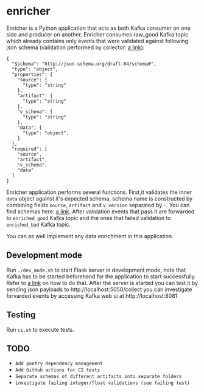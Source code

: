 # enricher
Enricher is a Python application that acts as both Kafka consumer on one side and producer on another. Enricher consumes 
raw_good Kafka topic which already contains only events that were validated against following json schema (validation 
performed by collector: [a link](https://github.com/AurimasGr/data-infrastructure-sample/blob/main/stream/integration/collector)):

```
{
  "$schema": "http://json-schema.org/draft-04/schema#",
  "type": "object",
  "properties": {
    "source": {
      "type": "string"
    },
    "artifact": {
      "type": "string"
    },
    "v_schema": {
      "type": "string"
    },
    "data": {
      "type": "object",
    }
  },
  "required": [
    "source",
    "artifact",
    "v_schema",
    "data"
  ]
}
```
Enricher application performs several functions. First,it validates the inner ```data``` object 
against it's expected schema, schema name is constructed by combining 
fields ```source```, ```artifact``` and ```v_version``` separated by ```-```. You can find schemas 
here: [a link](https://github.com/AurimasGr/data-infrastructure-sample/blob/main/stream/integration/enricher/src/helpers/schema). 
After validation events that pass it are forwarded to ```enriched_good``` Kafka topic and the ones that failed validation to ```enriched_bad``` Kafka topic.

You can as well implement any data enrichment in this application.

Development mode
-
Run ```./dev_mode.sh``` to start Flask server in development mode, note that Kafka has to be started beforehand for the application to start successfully. Refer to [a link](https://github.com/AurimasGr/data-infrastructure-sample) on how to do that. After the server is started you can test it by sending json payloads to http://localhost:5050/collect you can investigate forvarded events by accessing Kafka web ui at http://localhost:8081

Testing
-
Run ```ci.sh``` to execute tests.

TODO
-
- ```Add poetry dependency management```
- ```Add GitHub actions for CI tests```
- ```Separate schemas of different artifacts into separate folders```
- ```investigate failing integer/float validations (see failing test)```

